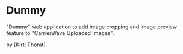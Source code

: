 # Dummy

"Dummy" web application to add image cropping and image preview feature to "CarrierWave Uploaded Images".

by [Kirti Thorat]